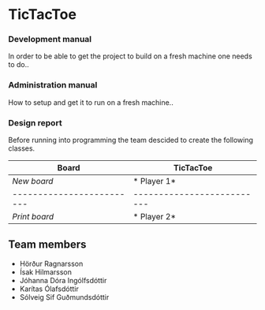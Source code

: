 TicTacToe
=========

### Development manual

In order to be able to get the project to build on a fresh machine one needs to do..


### Administration manual

How to setup and get it to run on a fresh machine..

### Design report

Before running into programming the team descided to create the following classes.

Board                    | TicTacToe               |
-------------------------|--------------------------
*New board*              |* Player 1*              | 
-------------------------|--------------------------
*Print board*            |* Player 2*              |

## Team members

- Hörður Ragnarsson
- Ísak Hilmarsson
- Jóhanna Dóra Ingólfsdóttir
- Karítas Ólafsdóttir
- Sólveig Sif Guðmundsdóttir

